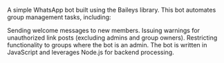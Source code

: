 A simple WhatsApp bot built using the Baileys library. This bot automates group management tasks, including:

Sending welcome messages to new members.
Issuing warnings for unauthorized link posts (excluding admins and group owners).
Restricting functionality to groups where the bot is an admin.
The bot is written in JavaScript and leverages Node.js for backend processing.

